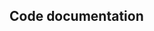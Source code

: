 ## Code documentation

[comment]: <> (::: tests.integration.test_vulnerability_detector.test_feeds.archlinux.test_extra_fields_archlinux_feed)
